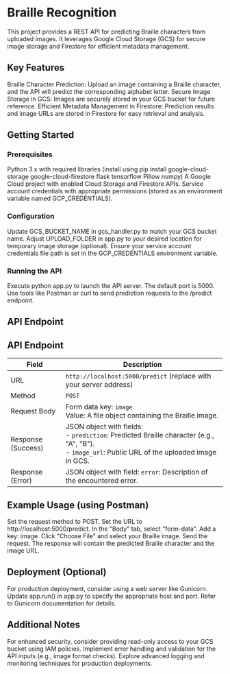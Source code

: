# Braille Recognition

This project provides a REST API for predicting Braille characters from uploaded images. It leverages Google Cloud Storage (GCS) for secure image storage and Firestore for efficient metadata management.

## Key Features

Braille Character Prediction: Upload an image containing a Braille character, and the API will predict the corresponding alphabet letter.
Secure Image Storage in GCS: Images are securely stored in your GCS bucket for future reference.
Efficient Metadata Management in Firestore: Prediction results and image URLs are stored in Firestore for easy retrieval and analysis.
## Getting Started

### Prerequisites

Python 3.x with required libraries (install using pip install google-cloud-storage google-cloud-firestore flask tensorflow Pillow numpy)
A Google Cloud project with enabled Cloud Storage and Firestore APIs.
Service account credentials with appropriate permissions (stored as an environment variable named GCP_CREDENTIALS).
### Configuration

Update GCS_BUCKET_NAME in gcs_handler.py to match your GCS bucket name.
Adjust UPLOAD_FOLDER in app.py to your desired location for temporary image storage (optional).
Ensure your service account credentials file path is set in the GCP_CREDENTIALS environment variable.
### Running the API

Execute python app.py to launch the API server. The default port is 5000.
Use tools like Postman or curl to send prediction requests to the /predict endpoint.
## API Endpoint

## API Endpoint

| Field | Description |
|---|---|
| URL | `http://localhost:5000/predict` (replace with your server address) |
| Method | `POST` |
| Request Body | Form data key: `image`  <br> Value: A file object containing the Braille image. |
| Response (Success) | JSON object with fields: <br> - `prediction`: Predicted Braille character (e.g., "A", "B"). <br> - `image_url`: Public URL of the uploaded image in GCS. |
| Response (Error) | JSON object with field: `error`: Description of the encountered error. |

## Example Usage (using Postman)

Set the request method to POST.
Set the URL to http://localhost:5000/predict.
In the "Body" tab, select "form-data".
Add a key: image.
Click "Choose File" and select your Braille image.
Send the request.
The response will contain the predicted Braille character and the image URL.
## Deployment (Optional)

For production deployment, consider using a web server like Gunicorn. Update app.run() in app.py to specify the appropriate host and port. Refer to Gunicorn documentation for details.

## Additional Notes

For enhanced security, consider providing read-only access to your GCS bucket using IAM policies.
Implement error handling and validation for the API inputs (e.g., image format checks).
Explore advanced logging and monitoring techniques for production deployments.
